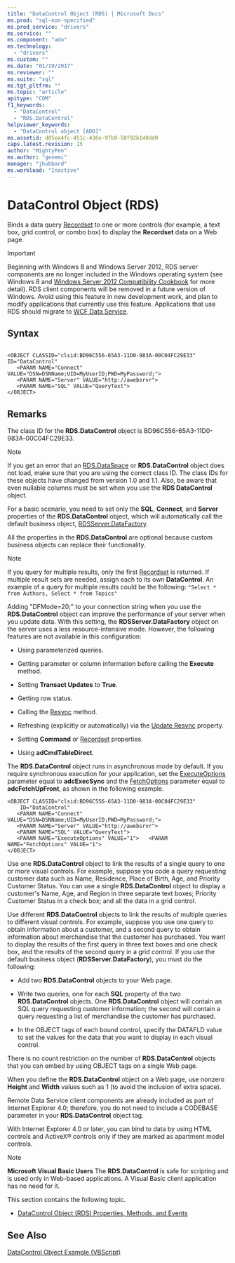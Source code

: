 ```yaml
---
title: "DataControl Object (RDS) | Microsoft Docs"
ms.prod: "sql-non-specified"
ms.prod_service: "drivers"
ms.service: ""
ms.component: "ado"
ms.technology:
  - "drivers"
ms.custom: ""
ms.date: "01/19/2017"
ms.reviewer: ""
ms.suite: "sql"
ms.tgt_pltfrm: ""
ms.topic: "article"
apitype: "COM"
f1_keywords: 
  - "DataControl"
  - "RDS.DataControl"
helpviewer_keywords: 
  - "DataControl object [ADO]"
ms.assetid: d85ea4fc-451c-436e-97b8-58f92b149dd0
caps.latest.revision: 15
author: "MightyPen"
ms.author: "genemi"
manager: "jhubbard"
ms.workload: "Inactive"
---
```

# DataControl Object (RDS)
Binds a data query [Recordset](../../../ado/reference/ado-api/recordset-object-ado.md) to one or more controls (for example, a text box, grid control, or combo box) to display the **Recordset** data on a Web page.  
  
> [!IMPORTANT]
>  Beginning with Windows 8 and Windows Server 2012, RDS server components are no longer included in the Windows operating system (see Windows 8 and [Windows Server 2012 Compatibility Cookbook](https://www.microsoft.com/en-us/download/details.aspx?id=27416) for more detail). RDS client components will be removed in a future version of Windows. Avoid using this feature in new development work, and plan to modify applications that currently use this feature. Applications that use RDS should migrate to [WCF Data Service](http://go.microsoft.com/fwlink/?LinkId=199565).  
  
## Syntax  
  
```  
  
<OBJECT CLASSID="clsid:BD96C556-65A3-11D0-983A-00C04FC29E33" ID="DataControl"  
   <PARAM NAME="Connect" VALUE="DSN=DSNName;UID=MyUserID;PWD=MyPassword;">  
   <PARAM NAME="Server" VALUE="http://awebsrvr">  
   <PARAM NAME="SQL" VALUE="QueryText">  
</OBJECT>  
```  
  
## Remarks  
 The class ID for the **RDS.DataControl** object is BD96C556-65A3-11D0-983A-00C04FC29E33.  
  
> [!NOTE]
>  If you get an error that an [RDS.DataSpace](../../../ado/reference/rds-api/dataspace-object-rds.md) or **RDS.DataControl** object does not load, make sure that you are using the correct class ID. The class IDs for these objects have changed from version 1.0 and 1.1. Also, be aware that even nullable columns must be set when you use the **RDS DataControl** object.  
  
 For a basic scenario, you need to set only the **SQL**, **Connect**, and **Server** properties of the **RDS.DataControl** object, which will automatically call the default business object, [RDSServer.DataFactory](../../../ado/reference/rds-api/datafactory-object-rdsserver.md).  
  
 All the properties in the **RDS.DataControl** are optional because custom business objects can replace their functionality.  
  
> [!NOTE]
>  If you query for multiple results, only the first [Recordset](../../../ado/reference/ado-api/recordset-object-ado.md) is returned. If multiple result sets are needed, assign each to its own **DataControl**. An example of a query for multiple results could be the following: `"Select * from Authors, Select * from Topics"`  
  
 Adding "DFMode=20;" to your connection string when you use the **RDS.DataControl** object can improve the performance of your server when you update data. With this setting, the **RDSServer.DataFactory** object on the server uses a less resource-intensive mode. However, the following features are not available in this configuration:  
  
-   Using parameterized queries.  
  
-   Getting parameter or column information before calling the **Execute** method.  
  
-   Setting **Transact Updates** to **True**.  
  
-   Getting row status.  
  
-   Calling the [Resync](../../../ado/reference/ado-api/resync-method.md) method.  
  
-   Refreshing (explicitly or automatically) via the [Update Resync](../../../ado/reference/ado-api/update-resync-property-dynamic-ado.md) property.  
  
-   Setting **Command** or [Recordset](../../../ado/reference/rds-api/recordset-sourcerecordset-properties-rds.md) properties.  
  
-   Using **adCmdTableDirect**.  
  
 The **RDS.DataControl** object runs in asynchronous mode by default. If you require synchronous execution for your application, set the [ExecuteOptions](../../../ado/reference/rds-api/executeoptions-property-rds.md) parameter equal to **adcExecSync** and the [FetchOptions](../../../ado/reference/rds-api/fetchoptions-property-rds.md) parameter equal to **adcFetchUpFront**, as shown in the following example.  
  
```  
<OBJECT CLASSID="clsid:BD96C556-65A3-11D0-983A-00C04FC29E33"   
    ID="DataControl"  
   <PARAM NAME="Connect" VALUE="DSN=DSNName;UID=MyUserID;PWD=MyPassword;">  
   <PARAM NAME="Server" VALUE="http://awebsrvr">  
   <PARAM NAME="SQL" VALUE="QueryText">  
   <PARAM NAME="ExecuteOptions" VALUE="1">   <PARAM NAME="FetchOptions" VALUE="1">  
</OBJECT>  
```  
  
 Use one **RDS.DataControl** object to link the results of a single query to one or more visual controls. For example, suppose you code a query requesting customer data such as Name, Residence, Place of Birth, Age, and Priority Customer Status. You can use a single **RDS.DataControl** object to display a customer's Name, Age, and Region in three separate text boxes; Priority Customer Status in a check box; and all the data in a grid control.  
  
 Use different **RDS.DataControl** objects to link the results of multiple queries to different visual controls. For example, suppose you use one query to obtain information about a customer, and a second query to obtain information about merchandise that the customer has purchased. You want to display the results of the first query in three text boxes and one check box, and the results of the second query in a grid control. If you use the default business object (**RDSServer.DataFactory**), you must do the following:  
  
-   Add two **RDS.DataControl** objects to your Web page.  
  
-   Write two queries, one for each **SQL** property of the two **RDS.DataControl** objects. One **RDS.DataControl** object will contain an SQL query requesting customer information; the second will contain a query requesting a list of merchandise the customer has purchased.  
  
-   In the OBJECT tags of each bound control, specify the DATAFLD value to set the values for the data that you want to display in each visual control.  
  
 There is no count restriction on the number of **RDS.DataControl** objects that you can embed by using OBJECT tags on a single Web page.  
  
 When you define the **RDS.DataControl** object on a Web page, use nonzero **Height** and **Width** values such as 1 (to avoid the inclusion of extra space).  
  
 Remote Data Service client components are already included as part of Internet Explorer 4.0; therefore, you do not need to include a CODEBASE parameter in your **RDS.DataControl** object tag.  
  
 With Internet Explorer 4.0 or later, you can bind to data by using HTML controls and ActiveX® controls only if they are marked as apartment model controls.  
  
> [!NOTE]
>  **Microsoft Visual Basic Users** The **RDS.DataControl** is safe for scripting and is used only in Web-based applications. A Visual Basic client application has no need for it.  
  
 This section contains the following topic.  
  
-   [DataControl Object (RDS) Properties, Methods, and Events](../../../ado/reference/rds-api/datacontrol-object-rds-properties-methods-and-events.md)  
  
## See Also  
 [DataControl Object Example (VBScript)](../../../ado/reference/rds-api/datacontrol-object-example-vbscript.md)






















